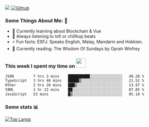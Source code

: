 ![](https://visitor-badge.laobi.icu/badge?page_id=seanho96.seanho96)
[![Github](https://img.shields.io/github/followers/seanho96?label=Follow&style=social)](https://github.com/seanho96)

### Some Things About Me: 👋
- 🌱 Currently learning about Blockchain & Vue
- :musical_note: Always listening to lofi or chillhop beats
- :zap: Fun facts: ESFJ. Speaks English, Malay, Mandarin and Hokkien.
- :book: Currently reading: The Wisdom Of Sundays by Oprah Winfrey

### This week I spent my time on <img src="https://media.giphy.com/media/SvQzkTQb3ZwKcj1QTO/giphy.gif" width="32">

<!--START_SECTION:waka-->

```txt
JSON         7 hrs 3 mins    ██████████░░░░░░░░░░░░░░░   40.28 %
TypeScript   3 hrs 46 mins   █████▒░░░░░░░░░░░░░░░░░░░   21.52 %
Other        2 hrs 26 mins   ███▒░░░░░░░░░░░░░░░░░░░░░   13.97 %
YAML         1 hr 22 mins    ██░░░░░░░░░░░░░░░░░░░░░░░   07.85 %
JavaScript   53 mins         █▒░░░░░░░░░░░░░░░░░░░░░░░   05.10 %
```

<!--END_SECTION:waka-->

### Some stats 📊

[![Top Langs](https://github-readme-stats.vercel.app/api/top-langs/?username=seanho96&layout=compact&theme=graywhite)](https://github.com/anuraghazra/github-readme-stats)
<br/>
<!-- ![GitHub stats](https://github-readme-stats.vercel.app/api?username=seanho96&show_icons=true&theme=graywhite)-->

